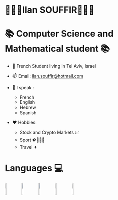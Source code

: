 # 👨🏽‍💻Ilan SOUFFIR👨🏽‍💻
# 📚 Computer Science and Mathematical student 📚

  
* 📌 French Student living in Tel Aviv, Israel   
* 📫 Email: ilan.souffir@hotmail.com 
* 👄 I speak :
  *  French 
  *  English
  *  Hebrew 
  *  Spanish   
     
* ❤️ Hobbies: 
  * Stock and Crypto Markets 📈 
  * Sport ⚽🏈🏀🥋 
  * Travel ✈     

# Languages 💻
<p align="left">
  <img align="left" width=10% src = "https://user-images.githubusercontent.com/55143087/140656080-18e3a6fa-9b09-4da7-8d30-5923ec747a2b.png"/>
  <img align="left" width=10% src = "https://user-images.githubusercontent.com/55143087/140655777-6e0602ad-96ac-43fc-ab81-ff818c75a250.png"/>
  <img align="left" width=10% src = "https://user-images.githubusercontent.com/55143087/140656136-4231ba50-aefa-456d-8007-7dca9233438d.png"/>
  <img align="left" width=10% src = "https://user-images.githubusercontent.com/55143087/140656142-7d6c60ac-39a0-48e8-b605-b96b5a794d1a.png"/>
  <img align="left" width=10% src = "https://user-images.githubusercontent.com/55143087/140664080-db347985-c611-4f46-bd2c-3cf089f806c5.png"/>
   </p>

    

